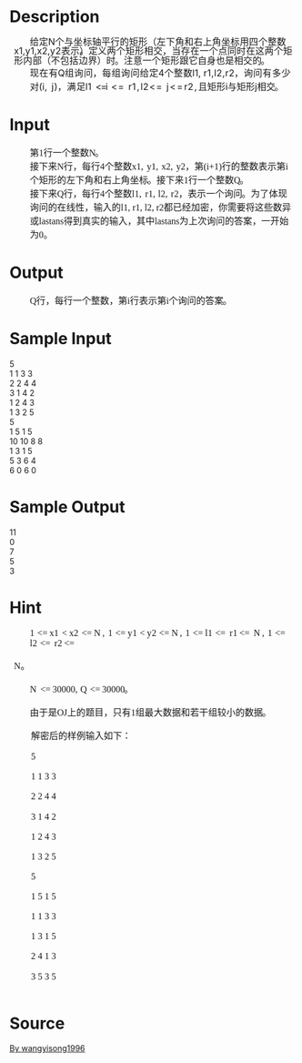
# Description

<div class="content"><div style="margin: 0cm 3.5pt 0pt 5.8pt; text-indent: 21pt; line-height: 102%"><span style="font-size: medium"><span style="line-height: 102%; letter-spacing: 0.2pt">给</span><span style="line-height: 102%">定</span><span style="line-height: 102%">N</span><span style="line-height: 102%; letter-spacing: 0.2pt">个与坐标轴平行的矩</span><span style="line-height: 102%; letter-spacing: 0.15pt">形</span><span style="line-height: 102%">（<span style="letter-spacing: 0.2pt">左下角和右上角坐标用四个整</span>数</span><span style="line-height: 102%">x1,<span style="letter-spacing: 0.4pt">y</span>1,x2,<span style="letter-spacing: 0.4pt">y</span>2</span><span style="line-height: 102%; letter-spacing: 0.2pt">表</span><span style="line-height: 102%">示<span style="letter-spacing: -6.2pt">）</span>。</span><span style="line-height: 102%">定</span><span style="line-height: 102%; letter-spacing: 0.25pt">义两个矩形相</span><span style="line-height: 102%; letter-spacing: -0.1pt">交</span><span style="line-height: 102%; letter-spacing: 0.3pt">，</span><span style="line-height: 102%; letter-spacing: 0.25pt">当存在一个点同时在这两个矩形内</span><span style="line-height: 102%; letter-spacing: 0.2pt">部</span><span style="line-height: 102%">（<span style="letter-spacing: 0.25pt">不包括边</span>界<span style="letter-spacing: 0.2pt">）</span><span style="letter-spacing: -0.95pt">时</span>。</span><span style="line-height: 102%; letter-spacing: 0.25pt">注意一个矩形</span><span style="line-height: 102%">跟</span><span style="line-height: 102%">它自身也是相交<span style="letter-spacing: -0.95pt">的</span>。</span></span></div>
<div style="margin: 0.55pt 0cm 0pt 26.8pt" align="left"><span style="font-size: medium"><span style="letter-spacing: 0.45pt">现在</span>有Q<span style="letter-spacing: 0.45pt">组询</span><span style="letter-spacing: -0.1pt">问</span><span style="letter-spacing: 0.45pt">，每组询问给</span>定4<span style="letter-spacing: 0.45pt">个整</span>数<span style="letter-spacing: 0.2pt">l</span>1, <span style="letter-spacing: 0.35pt">r1,<span style="letter-spacing: 0.2pt">l</span>2,<span style="letter-spacing: 0.3pt">r</span><span style="letter-spacing: -0.1pt">2</span></span><span style="letter-spacing: 0.45pt">，询问有多少</span>对(i, <span style="letter-spacing: -0.95pt"> <span style="letter-spacing: 0.6pt">j</span><span style="letter-spacing: -0.1pt">)</span></span><span style="letter-spacing: 0.45pt">，满</span>足<span style="letter-spacing: 0.2pt">l</span>1 <span style="letter-spacing: -1.3pt"> &lt;=</span></span><span style="font-size: medium">i<span style="letter-spacing: 1pt"> &lt;=<span style="letter-spacing: 1.45pt"> <span style="letter-spacing: 0.35pt">r</span>1,</span><span style="letter-spacing: 0.2pt">l</span>2&lt;=<span style="letter-spacing: 1.45pt"> j&lt;=<span style="letter-spacing: 0.35pt">r</span>2,</span></span>且矩形i与矩形j相<span style="letter-spacing: -0.95pt">交。</span></span></div></div>

# Input

<div class="content"><p class="MsoNormal" align="left" style="margin: 0cm 0cm 0pt 26.8pt; text-align: left; mso-layout-grid-align: none"><font size="3"><span style="font-family: 宋体; mso-bidi-font-size: 10.5pt; mso-ascii-font-family: SimSun; mso-hansi-font-family: SimSun; mso-bidi-font-family: SimSun; mso-font-kerning: 0pt">第</span><span lang="EN-US" style="mso-bidi-font-size: 10.5pt; mso-font-kerning: 0pt"><font face="Times New Roman">1</font></span><span style="font-family: 宋体; mso-bidi-font-size: 10.5pt; mso-ascii-font-family: SimSun; mso-hansi-font-family: SimSun; mso-bidi-font-family: SimSun; mso-font-kerning: 0pt">行一个整数</span><span lang="EN-US" style="letter-spacing: -0.95pt; mso-bidi-font-size: 10.5pt; mso-font-kerning: 0pt; mso-font-width: 103%"><font face="Times New Roman">N</font></span><span style="font-family: 宋体; mso-bidi-font-size: 10.5pt; mso-ascii-font-family: SimSun; mso-hansi-font-family: SimSun; mso-bidi-font-family: SimSun; mso-font-kerning: 0pt">。</span><span lang="EN-US" style="font-family: SimSun; mso-bidi-font-size: 10.5pt; mso-bidi-font-family: SimSun; mso-font-kerning: 0pt"><o:p></o:p></span></font></p>
<p class="MsoNormal" align="left" style="margin: 0.1pt 0cm 0pt 26.8pt; text-align: left; mso-layout-grid-align: none"><font size="3"><span style="font-family: 宋体; mso-bidi-font-size: 10.5pt; mso-ascii-font-family: SimSun; mso-hansi-font-family: SimSun; mso-bidi-font-family: SimSun; mso-font-kerning: 0pt">接下来</span><span lang="EN-US" style="mso-bidi-font-size: 10.5pt; mso-font-kerning: 0pt"><font face="Times New Roman">N</font></span><span style="font-family: 宋体; letter-spacing: -0.1pt; mso-bidi-font-size: 10.5pt; mso-ascii-font-family: SimSun; mso-hansi-font-family: SimSun; mso-bidi-font-family: SimSun; mso-font-kerning: 0pt">行</span><span style="font-family: 宋体; letter-spacing: 0.1pt; mso-bidi-font-size: 10.5pt; mso-ascii-font-family: SimSun; mso-hansi-font-family: SimSun; mso-bidi-font-family: SimSun; mso-font-kerning: 0pt">，</span><span style="font-family: 宋体; mso-bidi-font-size: 10.5pt; mso-ascii-font-family: SimSun; mso-hansi-font-family: SimSun; mso-bidi-font-family: SimSun; mso-font-kerning: 0pt">每行</span><span lang="EN-US" style="mso-bidi-font-size: 10.5pt; mso-font-kerning: 0pt"><font face="Times New Roman">4</font></span><span style="font-family: 宋体; mso-bidi-font-size: 10.5pt; mso-ascii-font-family: SimSun; mso-hansi-font-family: SimSun; mso-bidi-font-family: SimSun; mso-font-kerning: 0pt">个整数</span><span lang="EN-US" style="mso-bidi-font-size: 10.5pt; mso-font-kerning: 0pt"><font face="Times New Roman">x1,<span style="letter-spacing: 1.65pt"> </span>y1,<span style="letter-spacing: 1.35pt"> </span>x2,<span style="letter-spacing: 1.4pt"> </span><span style="mso-font-width: 102%">y<span style="letter-spacing: -0.1pt">2</span></span></font></span><span style="font-family: 宋体; letter-spacing: 0.1pt; mso-bidi-font-size: 10.5pt; mso-ascii-font-family: SimSun; mso-hansi-font-family: SimSun; mso-bidi-font-family: SimSun; mso-font-kerning: 0pt">，</span><span style="font-family: 宋体; mso-bidi-font-size: 10.5pt; mso-ascii-font-family: SimSun; mso-hansi-font-family: SimSun; mso-bidi-font-family: SimSun; mso-font-kerning: 0pt">第</span><span lang="EN-US" style="mso-bidi-font-size: 10.5pt; mso-font-kerning: 0pt; mso-font-width: 116%"><font face="Times New Roman">(i+1<span style="letter-spacing: 0.05pt">)</span></font></span><span style="font-family: 宋体; mso-bidi-font-size: 10.5pt; mso-ascii-font-family: SimSun; mso-hansi-font-family: SimSun; mso-bidi-font-family: SimSun; mso-font-kerning: 0pt">行的整数表示第</span><span lang="EN-US" style="mso-bidi-font-size: 10.5pt; mso-font-kerning: 0pt"><font face="Times New Roman">i</font></span><span style="font-family: 宋体; mso-bidi-font-size: 10.5pt; mso-ascii-font-family: SimSun; mso-hansi-font-family: SimSun; mso-bidi-font-family: SimSun; mso-font-kerning: 0pt">个矩形的左下角和右上</span></font><font size="3"><span style="font-family: 宋体; mso-bidi-font-size: 10.5pt; mso-ascii-font-family: SimSun; mso-hansi-font-family: SimSun; mso-bidi-font-family: SimSun; mso-font-kerning: 0pt">角坐<span style="letter-spacing: -0.95pt">标</span>。</span></font><font size="3"><span style="font-family: 宋体; mso-bidi-font-size: 10.5pt; mso-ascii-font-family: SimSun; mso-hansi-font-family: SimSun; mso-bidi-font-family: SimSun; mso-font-kerning: 0pt">接下来</span><span lang="EN-US" style="mso-bidi-font-size: 10.5pt; mso-font-kerning: 0pt"><font face="Times New Roman">1</font></span><span style="font-family: 宋体; mso-bidi-font-size: 10.5pt; mso-ascii-font-family: SimSun; mso-hansi-font-family: SimSun; mso-bidi-font-family: SimSun; mso-font-kerning: 0pt">行一个整数</span><span lang="EN-US" style="letter-spacing: -0.95pt; mso-bidi-font-size: 10.5pt; mso-font-kerning: 0pt; mso-font-width: 107%"><font face="Times New Roman">Q</font></span><span style="font-family: 宋体; mso-bidi-font-size: 10.5pt; mso-ascii-font-family: SimSun; mso-hansi-font-family: SimSun; mso-bidi-font-family: SimSun; mso-font-kerning: 0pt">。</span><span lang="EN-US" style="font-family: SimSun; mso-bidi-font-size: 10.5pt; mso-bidi-font-family: SimSun; mso-font-kerning: 0pt"><o:p></o:p></span></font></p>
<p class="MsoNormal" align="left" style="margin: 0.1pt 0cm 0pt 26.8pt; text-align: left; mso-layout-grid-align: none"><font size="3"><span style="font-family: 宋体; mso-bidi-font-size: 10.5pt; mso-ascii-font-family: SimSun; mso-hansi-font-family: SimSun; mso-bidi-font-family: SimSun; mso-font-kerning: 0pt">接下来</span><span lang="EN-US" style="mso-bidi-font-size: 10.5pt; mso-font-kerning: 0pt"><font face="Times New Roman">Q</font></span><span style="font-family: 宋体; letter-spacing: -0.1pt; mso-bidi-font-size: 10.5pt; mso-ascii-font-family: SimSun; mso-hansi-font-family: SimSun; mso-bidi-font-family: SimSun; mso-font-kerning: 0pt">行</span><span style="font-family: 宋体; letter-spacing: 0.1pt; mso-bidi-font-size: 10.5pt; mso-ascii-font-family: SimSun; mso-hansi-font-family: SimSun; mso-bidi-font-family: SimSun; mso-font-kerning: 0pt">，</span><span style="font-family: 宋体; mso-bidi-font-size: 10.5pt; mso-ascii-font-family: SimSun; mso-hansi-font-family: SimSun; mso-bidi-font-family: SimSun; mso-font-kerning: 0pt">每行</span><span lang="EN-US" style="mso-bidi-font-size: 10.5pt; mso-font-kerning: 0pt"><font face="Times New Roman">4</font></span><span style="font-family: 宋体; mso-bidi-font-size: 10.5pt; mso-ascii-font-family: SimSun; mso-hansi-font-family: SimSun; mso-bidi-font-family: SimSun; mso-font-kerning: 0pt">个整数</span><span lang="EN-US" style="letter-spacing: 0.2pt; mso-bidi-font-size: 10.5pt; mso-font-kerning: 0pt"><font face="Times New Roman">l</font></span><span lang="EN-US" style="mso-bidi-font-size: 10.5pt; mso-font-kerning: 0pt"><font face="Times New Roman">1,<span style="letter-spacing: 1.85pt"> </span><span style="letter-spacing: 0.35pt; mso-font-width: 112%">r</span><span style="mso-font-width: 112%">1,<span style="letter-spacing: 0.65pt"> </span></span><span style="letter-spacing: 0.2pt">l</span>2,<span style="letter-spacing: 1.35pt"> </span><span style="letter-spacing: 0.3pt; mso-font-width: 135%">r</span><span style="letter-spacing: -0.1pt">2</span></font></span><span style="font-family: 宋体; letter-spacing: 0.1pt; mso-bidi-font-size: 10.5pt; mso-ascii-font-family: SimSun; mso-hansi-font-family: SimSun; mso-bidi-font-family: SimSun; mso-font-kerning: 0pt">，</span><span style="font-family: 宋体; mso-bidi-font-size: 10.5pt; mso-ascii-font-family: SimSun; mso-hansi-font-family: SimSun; mso-bidi-font-family: SimSun; mso-font-kerning: 0pt">表示一个询<span style="letter-spacing: -0.95pt">问</span>。为了体现询问的在线性，输入</span></font><font size="3"><span style="font-family: 宋体; mso-bidi-font-size: 10.5pt; mso-ascii-font-family: SimSun; mso-hansi-font-family: SimSun; mso-bidi-font-family: SimSun; mso-font-kerning: 0pt">的</span><span lang="EN-US" style="font-family: SimSun; mso-bidi-font-size: 10.5pt; mso-bidi-font-family: SimSun; mso-font-kerning: 0pt">l1, r1, l2, r2</span><span style="font-family: 宋体; mso-bidi-font-size: 10.5pt; mso-ascii-font-family: SimSun; mso-hansi-font-family: SimSun; mso-bidi-font-family: SimSun; mso-font-kerning: 0pt">都已经加密，你需要将这些数异或</span><span lang="EN-US" style="font-family: SimSun; mso-bidi-font-size: 10.5pt; mso-bidi-font-family: SimSun; mso-font-kerning: 0pt">lastans</span><span style="font-family: 宋体; mso-bidi-font-size: 10.5pt; mso-ascii-font-family: SimSun; mso-hansi-font-family: SimSun; mso-bidi-font-family: SimSun; mso-font-kerning: 0pt">得到真实的输入，其中</span><span lang="EN-US" style="font-family: SimSun; mso-bidi-font-size: 10.5pt; mso-bidi-font-family: SimSun; mso-font-kerning: 0pt">lastans</span><span style="font-family: 宋体; mso-bidi-font-size: 10.5pt; mso-ascii-font-family: SimSun; mso-hansi-font-family: SimSun; mso-bidi-font-family: SimSun; mso-font-kerning: 0pt">为上次询问的答案，一开始为</span><span lang="EN-US" style="font-family: SimSun; mso-bidi-font-size: 10.5pt; mso-bidi-font-family: SimSun; mso-font-kerning: 0pt">0</span><span style="font-family: 宋体; mso-bidi-font-size: 10.5pt; mso-ascii-font-family: SimSun; mso-hansi-font-family: SimSun; mso-bidi-font-family: SimSun; mso-font-kerning: 0pt">。</span></font><span lang="EN-US" style="font-family: SimSun; mso-bidi-font-size: 10.5pt; mso-bidi-font-family: SimSun; mso-font-kerning: 0pt"><o:p></o:p></span></p>
<p></p></div>

# Output

<div class="content"><p class="MsoNormal" align="left" style="margin: 0cm 0cm 0pt 26.8pt; text-align: left; mso-layout-grid-align: none"><font size="3"><span lang="EN-US" style="mso-bidi-font-size: 10.5pt; mso-font-kerning: 0pt; mso-font-width: 107%"><font face="Times New Roman">Q</font></span><span style="font-family: 宋体; letter-spacing: -0.1pt; mso-bidi-font-size: 10.5pt; mso-ascii-font-family: SimSun; mso-hansi-font-family: SimSun; mso-bidi-font-family: SimSun; mso-font-kerning: 0pt">行</span><span style="font-family: 宋体; letter-spacing: 0.1pt; mso-bidi-font-size: 10.5pt; mso-ascii-font-family: SimSun; mso-hansi-font-family: SimSun; mso-bidi-font-family: SimSun; mso-font-kerning: 0pt">，</span><span style="font-family: 宋体; mso-bidi-font-size: 10.5pt; mso-ascii-font-family: SimSun; mso-hansi-font-family: SimSun; mso-bidi-font-family: SimSun; mso-font-kerning: 0pt">每行一个整<span style="letter-spacing: -0.1pt">数</span><span style="letter-spacing: 0.1pt">，</span>第</span><span lang="EN-US" style="mso-bidi-font-size: 10.5pt; mso-font-kerning: 0pt"><font face="Times New Roman">i</font></span><span style="font-family: 宋体; mso-bidi-font-size: 10.5pt; mso-ascii-font-family: SimSun; mso-hansi-font-family: SimSun; mso-bidi-font-family: SimSun; mso-font-kerning: 0pt">行表示第</span><span lang="EN-US" style="mso-bidi-font-size: 10.5pt; mso-font-kerning: 0pt"><font face="Times New Roman">i</font></span><span style="font-family: 宋体; mso-bidi-font-size: 10.5pt; mso-ascii-font-family: SimSun; mso-hansi-font-family: SimSun; mso-bidi-font-family: SimSun; mso-font-kerning: 0pt">个询问的答<span style="letter-spacing: -0.95pt">案</span>。</span></font><span lang="EN-US" style="font-family: SimSun; mso-bidi-font-size: 10.5pt; mso-bidi-font-family: SimSun; mso-font-kerning: 0pt"><o:p></o:p></span></p></div>

# Sample Input

<div class="content"><span class="sampledata">5<br/>
1 1 3 3<br/>
2 2 4 4<br/>
3 1 4 2<br/>
1 2 4 3<br/>
1 3 2 5<br/>
5<br/>
1 5 1 5<br/>
10 10 8 8<br/>
1 3 1 5<br/>
5 3 6 4<br/>
6 0 6 0 <br/>
</span></div>

# Sample Output

<div class="content"><span class="sampledata">11<br/>
0<br/>
7<br/>
5<br/>
3<br/>
</span></div>

# Hint

<div class="content"><p></p><p class="MsoNormal" align="left" style="margin: 1.05pt 0cm 0pt 26.8pt; text-align: left; mso-layout-grid-align: none"><span lang="EN-US" style="mso-bidi-font-size: 10.5pt; mso-font-kerning: 0pt"><font size="3"><font face="Times New Roman">1<span style="letter-spacing: 0.7pt"> </span><span style="mso-font-width: 138%">&lt;=<span style="letter-spacing: -0.3pt"> </span></span>x1<span style="letter-spacing: 1.45pt"> </span><span style="mso-font-width: 138%">&lt;<span style="letter-spacing: -0.3pt"> </span></span>x2<span style="letter-spacing: 1.45pt"> </span><span style="mso-font-width: 138%">&lt;=<span style="letter-spacing: -0.3pt"> </span></span>N<span style="letter-spacing: -0.6pt"> </span>,<span style="letter-spacing: 1.4pt"> </span>1<span style="letter-spacing: 0.7pt"> </span><span style="mso-font-width: 138%">&lt;=<span style="letter-spacing: -0.3pt"> </span></span><span style="letter-spacing: 0.4pt">y</span>1<span style="letter-spacing: 0.6pt"> </span><span style="mso-font-width: 138%">&lt;<span style="letter-spacing: -0.3pt"> </span></span><span style="letter-spacing: 0.4pt">y</span>2<span style="letter-spacing: 0.6pt"> </span><span style="mso-font-width: 138%">&lt;=<span style="letter-spacing: -0.3pt"> </span></span>N<span style="letter-spacing: -0.65pt"> </span>,<span style="letter-spacing: 1.4pt"> </span>1<span style="letter-spacing: 0.7pt"> </span><span style="mso-font-width: 138%">&lt;=<span style="letter-spacing: -0.3pt"> </span></span><span style="letter-spacing: 0.2pt">l</span>1<span style="letter-spacing: 0.9pt"> </span><span style="mso-font-width: 120%">&lt;=<span style="letter-spacing: 2.3pt"> </span><span style="letter-spacing: 0.35pt">r</span>1<span style="letter-spacing: -0.4pt"> </span>&lt;=<span style="letter-spacing: 2.3pt"> </span></span>N<span style="letter-spacing: -0.6pt"> </span>,<span style="letter-spacing: 1.4pt"> </span>1<span style="letter-spacing: 0.7pt"> </span><span style="mso-font-width: 138%">&lt;=<span style="letter-spacing: -0.3pt"> </span></span><span style="letter-spacing: 0.2pt">l</span>2<span style="letter-spacing: 0.9pt"> </span><span style="mso-font-width: 120%">&lt;=<span style="letter-spacing: 2.3pt"> </span><span style="letter-spacing: 0.35pt">r</span>2<span style="letter-spacing: -0.4pt"> </span></span><span style="mso-font-width: 138%">&lt;=</span><o:p></o:p></font></font></span></p><br/>
<p class="MsoNormal" align="left" style="margin: 0.1pt 0cm 0pt 5.8pt; text-align: left; mso-layout-grid-align: none"><font size="3"><span lang="EN-US" style="letter-spacing: 0.2pt; mso-bidi-font-size: 10.5pt; mso-font-kerning: 0pt; mso-font-width: 111%"><font face="Times New Roman">N</font></span><span style="font-family: 宋体; mso-bidi-font-size: 10.5pt; mso-ascii-font-family: SimSun; mso-hansi-font-family: SimSun; mso-bidi-font-family: SimSun; mso-font-kerning: 0pt">。</span><span lang="EN-US" style="font-family: SimSun; mso-bidi-font-size: 10.5pt; mso-bidi-font-family: SimSun; mso-font-kerning: 0pt"><o:p></o:p></span></font></p><br/>
<p class="MsoNormal" align="left" style="margin: 0.1pt 0cm 0pt 26.8pt; text-align: left; mso-layout-grid-align: none"><font size="3"><span lang="EN-US" style="mso-bidi-font-size: 10.5pt; mso-font-kerning: 0pt"><font face="Times New Roman">N<span style="letter-spacing: 2.25pt"> </span><span style="mso-font-width: 138%">&lt;=<span style="letter-spacing: -0.7pt"> </span></span>30000,<span style="letter-spacing: 0.9pt"> </span>Q<span style="letter-spacing: 1pt"> </span><span style="mso-font-width: 138%">&lt;=<span style="letter-spacing: -0.7pt"> </span></span>3000<span style="letter-spacing: -0.95pt">0</span></font></span><span style="font-family: 宋体; mso-bidi-font-size: 10.5pt; mso-ascii-font-family: SimSun; mso-hansi-font-family: SimSun; mso-bidi-font-family: SimSun; mso-font-kerning: 0pt">。</span><span lang="EN-US" style="font-family: SimSun; mso-bidi-font-size: 10.5pt; mso-bidi-font-family: SimSun; mso-font-kerning: 0pt"><o:p></o:p></span></font></p><br/>
<p class="MsoNormal" align="left" style="margin: 0.1pt 0cm 0pt 26.8pt; text-align: left; mso-layout-grid-align: none"><font size="3"><span style="font-family: 宋体; mso-bidi-font-size: 10.5pt; mso-ascii-font-family: SimSun; mso-hansi-font-family: SimSun; mso-bidi-font-family: SimSun; mso-font-kerning: 0pt">由于是</span><span lang="EN-US" style="mso-bidi-font-size: 10.5pt; mso-font-kerning: 0pt; mso-font-width: 116%"><font face="Times New Roman">OJ</font></span><span style="font-family: 宋体; mso-bidi-font-size: 10.5pt; mso-ascii-font-family: SimSun; mso-hansi-font-family: SimSun; mso-bidi-font-family: SimSun; mso-font-kerning: 0pt">上的题<span style="letter-spacing: -0.1pt">目</span><span style="letter-spacing: 0.1pt">，</span>只有</span><span lang="EN-US" style="mso-bidi-font-size: 10.5pt; mso-font-kerning: 0pt"><font face="Times New Roman">1</font></span><span style="font-family: 宋体; mso-bidi-font-size: 10.5pt; mso-ascii-font-family: SimSun; mso-hansi-font-family: SimSun; mso-bidi-font-family: SimSun; mso-font-kerning: 0pt">组最大数据和若干组较小的数<span style="letter-spacing: -0.95pt">据</span>。</span></font><span lang="EN-US" style="font-family: SimSun; mso-bidi-font-size: 10.5pt; mso-bidi-font-family: SimSun; mso-font-kerning: 0pt"><o:p></o:p></span></p><br/>
<p class="MsoNormal" align="left" style="margin: 0.1pt 0cm 0pt 28.25pt; text-align: left; mso-layout-grid-align: none; mso-para-margin-top: .1pt; mso-para-margin-right: 0cm; mso-para-margin-bottom: .0001pt; mso-para-margin-left: 2.69gd"><font size="3"><span style="font-family: 宋体; mso-bidi-font-size: 10.5pt; mso-ascii-font-family: SimSun; mso-hansi-font-family: SimSun; mso-bidi-font-family: SimSun; mso-font-kerning: 0pt">解密后的样例输入如下：</span><span lang="EN-US" style="font-family: SimSun; mso-bidi-font-size: 10.5pt; mso-bidi-font-family: SimSun; mso-font-kerning: 0pt"><o:p></o:p></span></font></p><br/>
<p class="MsoNormal" align="left" style="margin: 0.1pt 0cm 0pt 28.25pt; text-align: left; mso-layout-grid-align: none; mso-para-margin-top: .1pt; mso-para-margin-right: 0cm; mso-para-margin-bottom: .0001pt; mso-para-margin-left: 2.69gd"><span lang="EN-US" style="font-family: SimSun; mso-bidi-font-size: 10.5pt; mso-bidi-font-family: SimSun; mso-font-kerning: 0pt"><font size="3">5<o:p></o:p></font></span></p><br/>
<p class="MsoNormal" align="left" style="margin: 0.1pt 0cm 0pt 28.25pt; text-align: left; mso-layout-grid-align: none; mso-para-margin-top: .1pt; mso-para-margin-right: 0cm; mso-para-margin-bottom: .0001pt; mso-para-margin-left: 2.69gd"><span lang="EN-US" style="font-family: SimSun; mso-bidi-font-size: 10.5pt; mso-bidi-font-family: SimSun; mso-font-kerning: 0pt"><font size="3">1 1 3 3<o:p></o:p></font></span></p><br/>
<p class="MsoNormal" align="left" style="margin: 0.1pt 0cm 0pt 28.25pt; text-align: left; mso-layout-grid-align: none; mso-para-margin-top: .1pt; mso-para-margin-right: 0cm; mso-para-margin-bottom: .0001pt; mso-para-margin-left: 2.69gd"><span lang="EN-US" style="font-family: SimSun; mso-bidi-font-size: 10.5pt; mso-bidi-font-family: SimSun; mso-font-kerning: 0pt"><font size="3">2 2 4 4<o:p></o:p></font></span></p><br/>
<p class="MsoNormal" align="left" style="margin: 0.1pt 0cm 0pt 28.25pt; text-align: left; mso-layout-grid-align: none; mso-para-margin-top: .1pt; mso-para-margin-right: 0cm; mso-para-margin-bottom: .0001pt; mso-para-margin-left: 2.69gd"><span lang="EN-US" style="font-family: SimSun; mso-bidi-font-size: 10.5pt; mso-bidi-font-family: SimSun; mso-font-kerning: 0pt"><font size="3">3 1 4 2<o:p></o:p></font></span></p><br/>
<p class="MsoNormal" align="left" style="margin: 0.1pt 0cm 0pt 28.25pt; text-align: left; mso-layout-grid-align: none; mso-para-margin-top: .1pt; mso-para-margin-right: 0cm; mso-para-margin-bottom: .0001pt; mso-para-margin-left: 2.69gd"><span lang="EN-US" style="font-family: SimSun; mso-bidi-font-size: 10.5pt; mso-bidi-font-family: SimSun; mso-font-kerning: 0pt"><font size="3">1 2 4 3<o:p></o:p></font></span></p><br/>
<p class="MsoNormal" align="left" style="margin: 0.1pt 0cm 0pt 28.25pt; text-align: left; mso-layout-grid-align: none; mso-para-margin-top: .1pt; mso-para-margin-right: 0cm; mso-para-margin-bottom: .0001pt; mso-para-margin-left: 2.69gd"><span lang="EN-US" style="font-family: SimSun; mso-bidi-font-size: 10.5pt; mso-bidi-font-family: SimSun; mso-font-kerning: 0pt"><font size="3">1 3 2 5<o:p></o:p></font></span></p><br/>
<p class="MsoNormal" align="left" style="margin: 0.1pt 0cm 0pt 28.25pt; text-align: left; mso-layout-grid-align: none; mso-para-margin-top: .1pt; mso-para-margin-right: 0cm; mso-para-margin-bottom: .0001pt; mso-para-margin-left: 2.69gd"><span lang="EN-US" style="font-family: SimSun; mso-bidi-font-size: 10.5pt; mso-bidi-font-family: SimSun; mso-font-kerning: 0pt"><font size="3">5<o:p></o:p></font></span></p><br/>
<p class="MsoNormal" align="left" style="margin: 0.1pt 0cm 0pt 28.25pt; text-align: left; mso-layout-grid-align: none; mso-para-margin-top: .1pt; mso-para-margin-right: 0cm; mso-para-margin-bottom: .0001pt; mso-para-margin-left: 2.69gd"><span lang="EN-US" style="font-family: SimSun; mso-bidi-font-size: 10.5pt; mso-bidi-font-family: SimSun; mso-font-kerning: 0pt"><font size="3">1 5 1 5<o:p></o:p></font></span></p><br/>
<p class="MsoNormal" align="left" style="margin: 0.1pt 0cm 0pt 28.25pt; text-align: left; mso-layout-grid-align: none; mso-para-margin-top: .1pt; mso-para-margin-right: 0cm; mso-para-margin-bottom: .0001pt; mso-para-margin-left: 2.69gd"><span lang="EN-US" style="font-family: SimSun; mso-bidi-font-size: 10.5pt; mso-bidi-font-family: SimSun; mso-font-kerning: 0pt"><font size="3">1 1 3 3<o:p></o:p></font></span></p><br/>
<p class="MsoNormal" align="left" style="margin: 0.1pt 0cm 0pt 28.25pt; text-align: left; mso-layout-grid-align: none; mso-para-margin-top: .1pt; mso-para-margin-right: 0cm; mso-para-margin-bottom: .0001pt; mso-para-margin-left: 2.69gd"><span lang="EN-US" style="font-family: SimSun; mso-bidi-font-size: 10.5pt; mso-bidi-font-family: SimSun; mso-font-kerning: 0pt"><font size="3">1 3 1 5<o:p></o:p></font></span></p><br/>
<p class="MsoNormal" align="left" style="margin: 0.1pt 0cm 0pt 28.25pt; text-align: left; mso-layout-grid-align: none; mso-para-margin-top: .1pt; mso-para-margin-right: 0cm; mso-para-margin-bottom: .0001pt; mso-para-margin-left: 2.69gd"><span lang="EN-US" style="font-family: SimSun; mso-bidi-font-size: 10.5pt; mso-bidi-font-family: SimSun; mso-font-kerning: 0pt"><font size="3">2 4 1 3<o:p></o:p></font></span></p><br/>
<p class="MsoNormal" align="left" style="margin: 0.1pt 0cm 0pt 28.25pt; text-align: left; mso-layout-grid-align: none; mso-para-margin-top: .1pt; mso-para-margin-right: 0cm; mso-para-margin-bottom: .0001pt; mso-para-margin-left: 2.69gd"><span lang="EN-US" style="font-family: SimSun; mso-bidi-font-size: 10.5pt; mso-bidi-font-family: SimSun; mso-font-kerning: 0pt"><font size="3">3 5 3 5<o:p></o:p></font></span></p><br/>
<p></p><p></p></div>

# Source

<div class="content"><p><a href="problemset.php?search=By wangyisong1996
">By wangyisong1996<br/>
</a></p></div>


